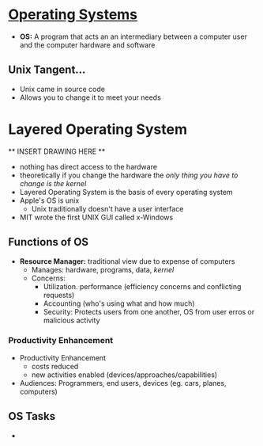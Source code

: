 # [Operating Systems](https://www.cs.odu.edu/~price/cs471/notes/01.html)
* **OS:** A program that acts an an intermediary between a computer user and the computer hardware and software
## Unix Tangent...
* Unix came in source code
* Allows you to change it to meet your needs

# Layered Operating System
** INSERT DRAWING HERE **
* nothing has direct access to the hardware
* theoretically if you change the hardware the *only thing you have to change is the kernel*
* Layered Operating System is the basis of every operating system
* Apple's OS is unix
    * Unix traditionally doesn't have a user interface
* MIT wrote the first UNIX GUI called x-Windows



## Functions of OS
* **Resource Manager:** traditional view due to expense of computers
    * Manages: hardware, programs, data, *kernel*
    * Concerns: 
        * Utilization. performance (efficiency concerns and conflicting requests)
        * Accounting (who's using what and how much)
        * Security: Protects users from one another, OS from user erros or malicious activity
### Productivity Enhancement
* Productivity Enhancement
    * costs reduced
    * new activities enabled (devices/approaches/capabilities)
* Audiences: Programmers, end users, devices (eg. cars, planes, computers)
## OS Tasks
*